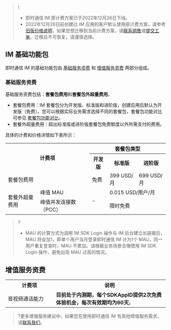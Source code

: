 ﻿> !
>- 即时通信 IM 原计费方案已于2022年12月26日下线。
>- 2022年12月26日前创建过 IM 应用的客户默认使用原计费方案，请参考[旧版价格说明](https://www.tencentcloud.com/document/product/1047/52470)，如果您想迁移到当前计费方案，请[联系销售](https://www.tencentcloud.com/contact-us)或[提交工单](https://console.tencentcloud.com/workorder)。迁移后不可恢复，请谨慎选择。
## IM 基础功能包
即时通信 IM 的基础功能包由 [基础服务资费](#jc) 和 [增值服务资费](#zz) 两部分组成。

### 基础服务资费[](id:jc)
基础服务资费包括：**套餐包费用**和**套餐包外超量费用**。
- 套餐包费用：IM 套餐包分为开发版、标准版和进阶版，创建应用后默认为开发版（免费）。您可以根据实际业务需求选择不同的套餐包，套餐包功能对比可参见 [套餐包功能对比](#tc)。
- 套餐外超量费用：超出标准版或进阶版套餐包免费额度以外所需支付的费用。


具体的计费和价格详情如下表所示：

<table >
<tbody>
 <tr>
<th colspan="2" rowspan="2" >计费项</td>

<th colspan="3">套餐包类型</td>
 </tr>
 <tr >
<th  >开发版</td>
<th  >标准版</td>
<th  >进阶版</td>
 </tr>
 <tr>
<td colspan="2" >套餐包费用</td>

<td  >免费</td>
<td  >399 USD/月</td>
<td  >699 USD/月</td>
 </tr>
 <tr  >
<td rowspan="2" >套餐外超量费用</td>
<td  >峰值 MAU</td>
<td rowspan="2" >-</td>
<td colspan="2"  >0.015 USD/用户/月</td>
 </tr>
 <tr >
<td  >峰值并发连接数（PCC）</td>
<td colspan="2"> <strike></strike> 限时免费</td>
 </tr>
</tbody></table>

>?
>- MAU 的计算方式为调用 IM SDK Login 操作与 IM 后台建立长链接后，MAU 将会加1，即单个用户当月登录即时通信 IM 计为1个 MAU，同一用户重复登录时，MAU 不累加。请根据业务场景合理使用 IM SDK Login 操作，避免出现 MAU 过高的情况。

## 增值服务资费[](id:zz)

<table>
<tr>
<th width="30%">计费项</th>
<th width="70%">说明</th>
</tr><tr>
<tr>
<td>音视频通话能力</td>
<td ><b>目前处于内测期，每个SDKAppID提供2次免费体验机会，每次有效期均为60天</b>。</td>
</tr></table>

>?更多增值服务建设中。如果您在使用即时通信 IM 有其他增值服务需求，请[联系我们](https://www.tencentcloud.com/document/product/1047/41676)。